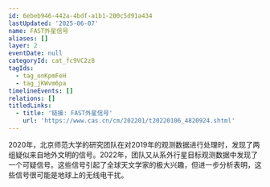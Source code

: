 ```yaml
---
id: 6ebeb946-442a-4bdf-a1b1-200c5d91a434
lastUpdated: '2025-06-07'
name: FAST外星信号
aliases: []
layer: 2
eventDate: null
categoryId: cat_fc9VC2z8
tagIds:
  - tag_onKpmFeH
  - tag_jKWvm6pa
timelineEvents: []
relations: []
titledLinks:
  - title: '链接: FAST外星信号'
    url: 'https://www.cas.cn/cm/202201/t20220106_4820924.shtml'
---
```

2020年，北京师范大学的研究团队在对2019年的观测数据进行处理时，发现了两组疑似来自地外文明的信号。2022年，团队又从系外行星目标观测数据中发现了一个可疑信号。这些信号引起了全球天文学家的极大兴趣，但进一步分析表明，这些信号很可能是地球上的无线电干扰。
